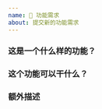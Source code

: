 ```yaml
---
name: 🍰 功能需求
about: 提交新的功能需求
---
```


<!--
请确保 [文档](https://github.com/xtaodada/PagerMaid-Modify/wiki) 和 [issue](https://github.com/xtaodada/PagerMaid-Modify/issues) 中没有相关内容，并按照模版提供信息
否则 issue 将被立即关闭
-->

### 这是一个什么样的功能？

### 这个功能可以干什么？

### 额外描述